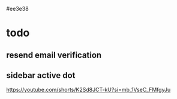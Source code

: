 #ee3e38

# todo

## resend email verification

## sidebar active dot

https://youtube.com/shorts/K2Sd8JCT-kU?si=mb_1VseC_FMfgyJu

